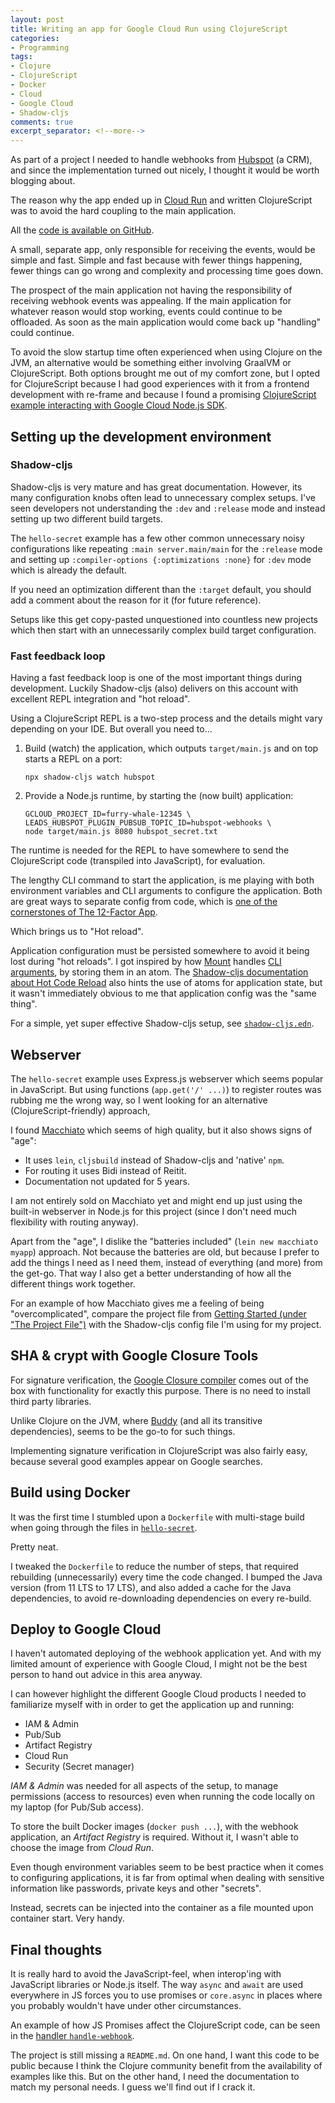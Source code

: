 ```yaml
---
layout: post
title: Writing an app for Google Cloud Run using ClojureScript
categories:
- Programming
tags:
- Clojure
- ClojureScript
- Docker
- Cloud
- Google Cloud
- Shadow-cljs
comments: true
excerpt_separator: <!--more-->
---
```


As part of a project I needed to handle webhooks from [Hubspot][] (a CRM),
and since the implementation turned out nicely,
I thought it would be worth blogging about.

The reason why the app ended up in [Cloud Run][] and written ClojureScript
was to avoid the hard coupling to the main application.

All the [code is available on GitHub][5].

<!--more-->

A small, separate app, only responsible for receiving the events,
would be simple and fast.
Simple and fast because with fewer things happening,
fewer things can go wrong and complexity and processing time goes down.

The prospect of the main application not having the responsibility of receiving webhook events was appealing.
If the main application for whatever reason would stop working,
events could continue to be offloaded.
As soon as the main application would come back up "handling" could continue.

To avoid the slow startup time often experienced when using Clojure on the JVM,
an alternative would be something either involving GraalVM or ClojureScript.
Both options brought me out of my comfort zone,
but I opted for ClojureScript because I had good experiences with it from a frontend development with re-frame
and because I found a promising [ClojureScript example interacting with Google Cloud Node.js SDK][1].


[Cloud Run]: https://cloud.google.com/run/
[Hubspot]: https://www.hubspot.com/
[1]: https://github.com/nbrandaleone-blog/hello-secret/tree/main


## Setting up the development environment

### Shadow-cljs

Shadow-cljs is very mature and has great documentation.
However, its many configuration knobs often lead to unnecessary complex setups. I've seen developers not understanding the `:dev` and `:release` mode
and instead setting up two different build targets.

The `hello-secret` example has a few other common unnecessary noisy configurations like repeating `:main server.main/main` for the `:release` mode
and setting up `:compiler-options {:optimizations :none}` for `:dev` mode
which is already the default.

If you need an optimization different than the `:target` default,
you should add a comment about the reason for it (for future reference).

Setups like this get copy-pasted unquestioned into countless new projects
which then start with an unnecessarily complex build target configuration.


### Fast feedback loop

Having a fast feedback loop is one of the most important things during development.
Luckily Shadow-cljs (also) delivers on this account
with excellent REPL integration and "hot reload".

Using a ClojureScript REPL is a two-step process and the details might vary depending on your IDE. But overall you need to...

1. Build (watch) the application, which outputs `target/main.js`
   and on top starts a REPL on a port:

       npx shadow-cljs watch hubspot

2. Provide a Node.js runtime, by starting the (now built) application:

       GCLOUD_PROJECT_ID=furry-whale-12345 \
       LEADS_HUBSPOT_PLUGIN_PUBSUB_TOPIC_ID=hubspot-webhooks \
       node target/main.js 8080 hubspot_secret.txt

The runtime is needed for the REPL to have somewhere to send the ClojureScript code (transpiled into JavaScript), for evaluation.

The lengthy CLI command to start the application,
is me playing with both environment variables and CLI arguments to configure the application.
Both are great ways to separate config from code,
which is [one of the cornerstones of The 12-Factor App][4].

Which brings us to "Hot reload".

Application configuration must be persisted somewhere
to avoid it being lost during "hot reloads".
I got inspired by how [Mount][] handles [CLI arguments][2],
by storing them in an atom.
The [Shadow-cljs documentation about Hot Code Reload][3] also hints the use of atoms for application state,
but it wasn't immediately obvious to me that application config was the "same thing".

For a simple, yet super effective Shadow-cljs setup, see [`shadow-cljs.edn`][7].

[Mount]: https://github.com/tolitius/mount/
[2]: https://github.com/tolitius/mount/blob/master/doc/runtime-arguments.md#passing-runtime-arguments
[3]: https://shadow-cljs.github.io/docs/UsersGuide.html#NodeHotCodeReload
[4]: https://12factor.net/config
[7]: https://github.com/full-spectrum/hubspot-webhooks/blob/a2cc32d8041ade07975c05bd10b13e9520d448aa/shadow-cljs.edn


## Webserver

The `hello-secret` example uses Express.js webserver which seems popular in JavaScript.
But using functions (`app.get('/' ...)`) to register routes was rubbing me the wrong way,
so I went looking for an alternative (ClojureScript-friendly) approach,

I found [Macchiato][] which seems of high quality,
but it also shows signs of "age":

- It uses `lein`, `cljsbuild` instead of Shadow-cljs and 'native' `npm`.
- For routing it uses Bidi instead of Reitit.
- Documentation not updated for 5 years.

I am not entirely sold on Macchiato yet
and might end up just using the built-in webserver in Node.js for this project
(since I don't need much flexibility with routing anyway).

Apart from the "age",
I dislike the "batteries included" (`lein new macchiato myapp`) approach.
Not because the batteries are old,
but because I prefer to add the things I need as I need them,
instead of everything (and more) from the get-go.
That way I also get a better understanding of how all the different things work together.

For an example of how Macchiato gives me a feeling of being "overcomplicated",
compare the project file from [Getting Started (under "The Project File")][6]
with the Shadow-cljs config file I'm using for my project.

[Macchiato]: https://macchiato-framework.github.io/
[Getting Started]: https://macchiato-framework.github.io/docs/getting-started.html


## SHA & crypt with Google Closure Tools

For signature verification, the [Google Closure compiler][] comes out of the box with functionality for exactly this purpose.
There is no need to install third party libraries.

Unlike Clojure on the JVM,
where [Buddy][] (and all its transitive dependencies),
seems to be the go-to for such things.

Implementing signature verification in ClojureScript was also fairly easy,
because several good examples appear on Google searches.

[Google Closure compiler]: https://www.clojurescript.org/about/closure
[Buddy]: https://github.com/funcool/buddy-core


## Build using Docker

It was the first time I stumbled upon a `Dockerfile` with multi-stage build
when going through the files in [`hello-secret`][1].

Pretty neat.

I tweaked the `Dockerfile` to reduce the number of steps,
that required rebuilding (unnecessarily) every time the code changed.
I bumped the Java version (from 11 LTS to 17 LTS),
and also added a cache for the Java dependencies,
to avoid re-downloading dependencies on every re-build.


## Deploy to Google Cloud

I haven't automated deploying of the webhook application yet.
And with my limited amount of experience with Google Cloud,
I might not be the best person to hand out advice in this area anyway.

I can however highlight the different Google Cloud products
I needed to familiarize myself with
in order to get the application up and running:

- IAM & Admin
- Pub/Sub
- Artifact Registry
- Cloud Run
- Security (Secret manager)


*IAM & Admin* was needed for all aspects of the setup,
to manage permissions (access to resources)
even when running the code locally on my laptop (for Pub/Sub access).

To store the built Docker images (`docker push ...`),
with the webhook application, an *Artifact Registry* is required.
Without it, I wasn't able to choose the image from *Cloud Run*.

Even though environment variables seem to be best practice
when it comes to configuring applications,
it is far from optimal
when dealing with sensitive information like passwords, private keys and other "secrets".

Instead, secrets can be injected into the container as a file mounted upon container start. Very handy.


## Final thoughts

It is really hard to avoid the JavaScript-feel,
when interop'ing with JavaScript libraries or Node.js itself.
The way `async` and `await` are used everywhere in JS
forces you to use promises or `core.async` in places
where you probably wouldn't have under other circumstances.

An example of how JS Promises affect the ClojureScript code,
can be seen in the [handler `handle-webhook`][8].

The project is still missing a `README.md`.
On one hand, I want this code to be public
because I think the Clojure community benefit from the availability of examples like
this.
But on the other hand, I need the documentation to match my personal needs.
I guess we'll find out if I crack it.

[5]: https://github.com/full-spectrum/hubspot-webhooks
[6]: https://macchiato-framework.github.io/docs/getting-started
[8]: https://github.com/full-spectrum/hubspot-webhooks/blob/a2cc32d8041ade07975c05bd10b13e9520d448aa/src/leads/plugins/hubspot/core.cljs#L57-L59
